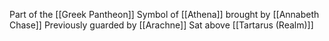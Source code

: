 Part of the [[Greek Pantheon]]
Symbol of [[Athena]]
brought by [[Annabeth Chase]]
Previously guarded by [[Arachne]]
Sat above [[Tartarus (Realm)]]